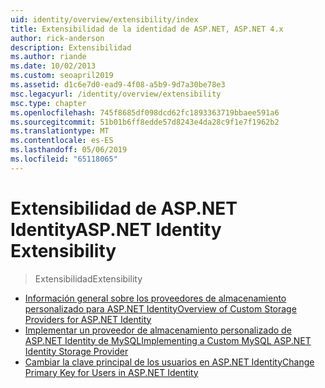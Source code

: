 ```yaml
---
uid: identity/overview/extensibility/index
title: Extensibilidad de la identidad de ASP.NET, ASP.NET 4.x
author: rick-anderson
description: Extensibilidad
ms.author: riande
ms.date: 10/02/2013
ms.custom: seoapril2019
ms.assetid: d1c6e7d0-ead9-4f08-a5b9-9d7a30be78e3
msc.legacyurl: /identity/overview/extensibility
msc.type: chapter
ms.openlocfilehash: 745f8685df098dcd62fc1893363719bbaee591a6
ms.sourcegitcommit: 51b01b6ff8edde57d8243e4da28c9f1e7f1962b2
ms.translationtype: MT
ms.contentlocale: es-ES
ms.lasthandoff: 05/06/2019
ms.locfileid: "65118065"
---
```

# <a name="aspnet-identity-extensibility"></a><span data-ttu-id="c780d-103">Extensibilidad de ASP.NET Identity</span><span class="sxs-lookup"><span data-stu-id="c780d-103">ASP.NET Identity Extensibility</span></span>

> <span data-ttu-id="c780d-104">Extensibilidad</span><span class="sxs-lookup"><span data-stu-id="c780d-104">Extensibility</span></span>

- [<span data-ttu-id="c780d-105">Información general sobre los proveedores de almacenamiento personalizado para ASP.NET Identity</span><span class="sxs-lookup"><span data-stu-id="c780d-105">Overview of Custom Storage Providers for ASP.NET Identity</span></span>](overview-of-custom-storage-providers-for-aspnet-identity.md)
- [<span data-ttu-id="c780d-106">Implementar un proveedor de almacenamiento personalizado de ASP.NET Identity de MySQL</span><span class="sxs-lookup"><span data-stu-id="c780d-106">Implementing a Custom MySQL ASP.NET Identity Storage Provider</span></span>](implementing-a-custom-mysql-aspnet-identity-storage-provider.md)
- [<span data-ttu-id="c780d-107">Cambiar la clave principal de los usuarios en ASP.NET Identity</span><span class="sxs-lookup"><span data-stu-id="c780d-107">Change Primary Key for Users in ASP.NET Identity</span></span>](change-primary-key-for-users-in-aspnet-identity.md)
